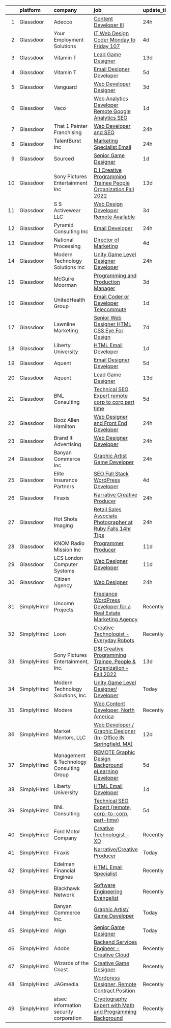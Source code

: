 

|    | platform    | company                                  | job                                                                                                                                                                                                                                                                                                                                                                                                                                                                                                                                                                                                                                                                                                                                                                                                                                                                                                                                                                                                                                                                                                                                                                                                                                                                                                                                                                                                                                                                      | update_time   | location                     |
|---:|:------------|:-----------------------------------------|:-------------------------------------------------------------------------------------------------------------------------------------------------------------------------------------------------------------------------------------------------------------------------------------------------------------------------------------------------------------------------------------------------------------------------------------------------------------------------------------------------------------------------------------------------------------------------------------------------------------------------------------------------------------------------------------------------------------------------------------------------------------------------------------------------------------------------------------------------------------------------------------------------------------------------------------------------------------------------------------------------------------------------------------------------------------------------------------------------------------------------------------------------------------------------------------------------------------------------------------------------------------------------------------------------------------------------------------------------------------------------------------------------------------------------------------------------------------------------|:--------------|:-----------------------------|
|  1 | Glassdoor   | Adecco                                   | [Content Developer III](https://www.glassdoor.com/partner/jobListing.htm?pos=123&ao=1110586&s=58&guid=000001833ae2108fb275559e74fd80ef&src=GD_JOB_AD&t=SR&vt=w&ea=1&cs=1_5a942214&cb=1663140237846&jobListingId=1008137142469&cpc=2CAED5C921A5F994&jrtk=3-0-1gcte445lk6fu801-1gcte4467ii1i801-572ed718205af5ec--6NYlbfkN0CsARmfH1XNQTa22oGIIJ18FtyAjbQsgfeQZpddTLaeHvS13ZX1kSY9xm5ih0iGn0owSFaQX_MnRMTMm3yQlkuY4aLik1CLsu77DF3qhlIYZvgz9oW48DNuwn1JYs6RxIIPT97Wbo3F3BNFgiyBzk4xD5giI4qpNjsm3hP3jqhLGNoJAWeWsK7kX2mP883uC6MamhmNV4-mzlYUBrBTAKvZQzGe_nQQLTF-wIkf556NyElLWpisep4YxbAW_JnLVADF1C1oUvJeMHlpD6fMht4EN0jhUq7dsXAcQI7Wt65QJiYNeS26vfoljAYyateQCdlrbWigcWdkGoye_SfkKpfVbj003l00E3iXT0ccrycuzC4g2P5ixJ2cTQ69duoE4YUHpTNbEt8GO_CCQVcOx2KKUXfZX5UqKWU107fqTTbx6wkWmivGukD1bYpSiYpGpbAzATU5Or_U8-2osyGO-KfeInE_4KDghl-Bz_j_zEyJL648f35CZIqtFs2XEioxdQmdzAQp59I6TGiIbxvQccND0wZFwwQSaUBcaCKWex-74KgQnHsPLRVCm4wPCm62eScBU1lT_XyVOeF8A2Ygp79wg3pq2w8kodS10nL_GjQj3aXNKdqwtrCe6mkNphFdOsdqfTJDCA6KtYSfcC3kmrA3jIvyYB5LLkMV7YH33V6ZgB8wxJjho0Uq_SmksL0yezJ9T68ibzyhozOdQLSfhn2fV1i1rzYPCOYKtrhezhWGTNotxIbpusI2fvZI5Ymo1RevEJLQk4WMq7_BmtJkSQC97xMeLD-a93zwUXOHqgKjXpm0gHFOaUrP-PGGaXsd8Fcd8xyCZm9YLw2EbO9RS5_1nqagvTxgPrYpAvsPJBHfhmtz6xvQbKpZYia2yPc_TrLRp71zUnV_vGAUgOz8_Cty623e95tjzsw%3D)                                                                                                                                                                           | 24h           | Cupertino, CA                |
|  2 | Glassdoor   | Your Employment Solutions                | [IT Web Design Coder   Monday to Friday   107 ](https://www.glassdoor.com/partner/jobListing.htm?pos=121&ao=1110586&s=58&guid=000001833ae2108fb275559e74fd80ef&src=GD_JOB_AD&t=SR&vt=w&ea=1&cs=1_39302019&cb=1663140237845&jobListingId=1008129832807&cpc=3BA4CE39D5B5DEF5&jrtk=3-0-1gcte445lk6fu801-1gcte4467ii1i801-2c9f59b0f4c277d0--6NYlbfkN0BoX6wpDdJTHeYlimlJm_P1-jbwQr-0B8vfz-ygzljkeGzGbXyjUuiWXLc_5d8-cOPG8TVIKlYBr_2im9kAv8sjZambDVdFbgvfgdvgEiH0xCdnpWeZdbmerImX81Q70XaQRLfItT7xnaEjZ7DjLgF7MEFN_TazJHtm_c3lM__LXVixK_R49ltfx1VHpfffsY7EHuRg_Npgd2OpoPpdRZRjv6EqnQvnnm684mYZqfCPOEgpSj_9ZGKV7_UK4uOdu1pb77HcXyWPM2wQQS7fDHRu7ceD7JczC27FzvxOQXcWiEnMh1fUTAM35vV-nnmR-HRzBg7CSk1fN9EVhayGDDOvhcl-poq-aa1yW0ASC9qD1swx5W6-JWXDm-EKy2vPSIGNPRLY7gm2YBeBQsidPQVZ8FAZunkJO7thePySuGqZ6heORtATzcej7TZ-GmA8GHJ4m99h_T8Lx-_b2jRH9T9Z7bEdmFAvE5KqHKZRJs6f5QojNTmsS4sD9L81U4AU2ZBbXJ6rahYt9w%3D%3D)                                                                                                                                                                                                                                                                                                                                                                                                                                                                                                                                                                     | 4d            | Lehi, UT                     |
|  3 | Glassdoor   | Vitamin T                                | [Lead Game Designer](https://www.glassdoor.com/partner/jobListing.htm?pos=124&ao=1110586&s=58&guid=000001833ae2108fb275559e74fd80ef&src=GD_JOB_AD&t=SR&vt=w&cs=1_6759c1cb&cb=1663140237846&jobListingId=1008108060594&cpc=654405A9B1E0A9F5&jrtk=3-0-1gcte445lk6fu801-1gcte4467ii1i801-f4be4eeb000f909d--6NYlbfkN0DMrcEu7yrtATojKJA7cEzGQ3FdRGWLh0CZQInL4ECGI6k5tN82kdM0OKoro5eXmjohAxU_Qx9zT-puw06eYiGZQ5Q79Sp7TuX3-KBGc5vvFMQDZM2BvXglA0cmnC1ycxOE_FI5iwuLDot1xWUhP-X0Jg64wmMSQ4fWj6f6_cutpg3DGs6Msa4rMJD2geeGBMJKYQcCSynAoCGrZS3zZ1h2k0KYFj5gmo6Qn-7ELytrVPkvwZzsRt-tDyB9zkjRI3Q_APq2ptse3Hvq8O8Ov9XVVRlGCYAn1qXXkkAUbZzImEeC98kDWOwhRwkT7TcvrZ9wOwFQ_DxtDMc_uTGVIws7PXFKXx0eeiYcxruDzOmW5HIGoM-JVPATXBH-ihylQpic8rcI9oaGeN5ggdWiuTtABFOxe7hAm5HeUM6Ea11CXJLhZskvObokwAVXWPe3QAGpPc8eW5hC7TGZ8nIMazVQMXhE8zj2jXM%3D)                                                                                                                                                                                                                                                                                                                                                                                                                                                                                                                                                                                                                                                   | 13d           | Remote                       |
|  4 | Glassdoor   | Vitamin T                                | [Email Designer   Developer](https://www.glassdoor.com/partner/jobListing.htm?pos=127&ao=1110586&s=58&guid=000001833ae2108fb275559e74fd80ef&src=GD_JOB_AD&t=SR&vt=w&cs=1_37719d3a&cb=1663140237846&jobListingId=1008127048026&cpc=654405A9B1E0A9F5&jrtk=3-0-1gcte445lk6fu801-1gcte4467ii1i801-133ecd7508e94749--6NYlbfkN0DMrcEu7yrtATojKJA7cEzGQ3FdRGWLh0CZQInL4ECGI6k5tN82kdM0cJmh4vC7GggQS4YCC-NAfmmCq-zKxC88tLTQBFUkf4I31SaWKtwIQjq_gVD_4PSldorTX0RxkmXVZBnJxyvYmxjhFieFRy7XxphD9O1ucpkG2qtflqZfJb5CEQlhxU6EWj_ee7VRj4DDx2FG80XdJDupS9keF9zVtf6F-a1qgNovZMsj-BW993FJeS38XxPZKwdvpF2oaFvBmAKIzSF8vpY9qtTn9e4eIxIAFq91qBN30Zo0OK1N7shTnWzBH_aTBrVXjGsq-kJ5vzaeEp4UAOL6Pf5EaZLJzWlIkFuvN7EU2dkyV11VjnaRB7tNdRre43lofld5IjoDU_vlz08E_9NfKRBO9dZDV9i61XGwNqxQ1kEMaDcK8rVwsflqEGoC2655El7q9GpCeIl9n6XDKkzk4fQ57ErWRkqMm0qqIKAhuWCjikobHQ%3D%3D)                                                                                                                                                                                                                                                                                                                                                                                                                                                                                                                                                                                                                             | 5d            | Richmond, VA                 |
|  5 | Glassdoor   | Vanguard                                 | [Web Developer Designer](https://www.glassdoor.com/partner/jobListing.htm?pos=112&ao=1110586&s=58&guid=000001833ae2108fb275559e74fd80ef&src=GD_JOB_AD&t=SR&vt=w&cs=1_4482f1b5&cb=1663140237844&jobListingId=1008130738329&cpc=64DC0C913FDBAADD&jrtk=3-0-1gcte445lk6fu801-1gcte4467ii1i801-8f7885d589a4cda5--6NYlbfkN0BWQs_M7ZA8XLbIFWVw-PYcVVEPryqVLyWhKaEKPskHy2YkbHyHJDwB5vIJ0eSmX6bVJVfbGcsdJGyr5o5S5OnXYXJWXZNmtBOxYNrDGEVO1O9EpaQDa3kCWxUxd1e8enNO3rCqJXVcGHaTnsCGx5vc-lflJ8tUwqdkctmWWsMYtd56T3SzBRFmh81VnILc20pShSVTf8K_F61wBqUT4DbYWLgagzWC8AXg6xg8Nla7z3CXH_SeQCgfwBtSMwWRbLIh5caZsgWI74aMrVp5l-fZyw65I92q4NhmG6N6r3UYogR38OnU-k-HMlB8GrJCwj5S3ac4nV422hzuWiYZiBMRSw6m7q3O0BOQIPewx9vl2L4mcz_nPMnZSdrGsCxLcox1tLzrFvZgklwHNbRyfcXSC77-BClTv7k6tJK0Q7FTWhuYPCM_tulllr8VD4UnwlogtO6LCLzcxSz8fK_ohLnZBUqSVoROn6pvEC4omkadOWwIVF5PefKauuJK353mFjYuR-XhujK67z1B7UIxzkOBRuqy3kDp2BKR1x9yZQzAfeHI1-eGiIcPCqUoFk4YXZdPo-fFeojWugrSTWd-SEpXVFuKmgqG9AF2Pf9Ju5AQgPYP09m_kX2RlTmOe1Lmw2i4NLATmOe009T50djptUXybK77EPoY83jWk_CYnVj-VRzEbqFKFtX8L3k11tJTyNPQtABlzVqLyhsNx8jN74hHqXf8dKJn1b2JxCnGo673xgPFUF8dFtw8H3x2r_q4dAVUn4EDQ6trcNM_emWXmogipSbV2LZILkTvUSyYztM2_rZeNrzuf542VJ57CBHFvJSXboRlnvYTCrL6urXF0GcG_I7FMzWbSSWdNcYm0CnzSiMrnLgSr2Sl3-DMuXFTIxzjEvKgdpoNMJ6N5kb8NcVQ47BdMdZDEDIbkqjL03wvBKV-I0nxrnxq8ZtNirnuAEo1MpO-d8KLjHhVIn0ztPHZ8L6ahBx1fxpJrr3dau1A1hTkzD10PrtQKRMYXlR7NUNFtt98NDCVN2eC8W-iybAwFKfk47UM_R0hv3le_0PQHIFZ13Rlev6Rp7eULkgjfTlU4qVrJyLVfg%3D%3D) | 3d            | Malvern, PA                  |
|  6 | Glassdoor   | Vaco                                     | [Web Analytics Developer   Remote   Google Analytics SEO](https://www.glassdoor.com/partner/jobListing.htm?pos=120&ao=1110586&s=58&guid=000001833ae2108fb275559e74fd80ef&src=GD_JOB_AD&t=SR&vt=w&ea=1&cs=1_50da8912&cb=1663140237845&jobListingId=1008134555657&cpc=C4A69CCDBB3B9599&jrtk=3-0-1gcte445lk6fu801-1gcte4467ii1i801-7ccc0220a1fe731c--6NYlbfkN0D_sybMACCpf9B-677oK5j6rPldVB6BlrVvFjO_o-GJZbzuF-qh4PxErFUqfUsv_6vXrVyNaVmJE0ot7G2TDITx_iaZeHWGlYAjqBBwl4IxuctF-OI2coy6g4yuOe0TbEuWET8c1We2YFFrVANmcXyQD5tSZWrD75i8XHvuWLgbZ7bYRmW1pBq1KUloM0yVF-ms-BV21YceVaBsl51K-nxWM1JrR1o-KKF3ZqOeAxwkJwJqyqAt5E3_wXzskdZ4q8lRL_xfKp68tYQFoiiE700ncO-_AFvawxCgjAlA-RuMbcwDjXB_sFzTApAq7Ak3BmCDZbLi8E84gPp03sgAzErD2Ax5yHdzv8Rkk1i7Ys2LfpSqw2_A_xWAYfNnRUNr44etgdQ-XIOq5t7Ykc1WpkAvNv2pTvFtTHQ1uprY-csg8SLqxVhDQegnhjIC9vbh5sOHQ2cfM_lb9-mUgxESHSEB4Z9K-fJFE_qqX9w94cyb55pWPFB-Hc9d6hXA-PR8g-2yIklzh4LdvoM6A0ryvS5PBqdpBaROEU8%3D)                                                                                                                                                                                                                                                                                                                                                                                                                                                                                                                                         | 1d            | Richmond, VA                 |
|  7 | Glassdoor   | That 1 Painter Franchising               | [Web Developer and SEO](https://www.glassdoor.com/partner/jobListing.htm?pos=115&ao=1110586&s=58&guid=000001833ae2108fb275559e74fd80ef&src=GD_JOB_AD&t=SR&vt=w&ea=1&cs=1_75fcbcd8&cb=1663140237845&jobListingId=1008138270030&cpc=6BF42D0955AE9A34&jrtk=3-0-1gcte445lk6fu801-1gcte4467ii1i801-9bce2856e6fb361d--6NYlbfkN0CzcDFs8cjNZITHzPaspPYUdxCTppyanGLeq-qEeiOFH3qOVNDH6wVj-dUDNLe4y5nihJpIwmSk6v8X6w6no46aQRkS2_pmhzIyPha7TyTAGLEFbGlYyeM7zoA-Nuo07WEF8Dj8cEmrilMB-hGiF0CIELFHG7F6Efbm_DoZtyr2XIwhLrubm6E8tDb5mSZbc_vpyn5NOh57BaL_NTJ2kufXW3S2VtAvOnatSlkAJsIKsjcD0rS37SfpIQVs1yNRriXYPF893XbqYuFIzJQJJKgMMxxqjrxMRIYy8b7MmCvw84yT4mIx4Bx2aaECxHAH2hi6F79VWTrN_qgGieoX0J7r_zBqLply0thPVMQ_66e1m7v1N3TBK5o4lBiyFEtEtsxXTajNw9DNPyj5lJpcLmUztdoYZ3POWq87R-OMkGWLPFSpJejHJku_qcIWIoV_nBlBb1a3K67IsWgHh74rVCEGKwDsR3TPYaxwpKtYEcuf0RLo1IOkZtU8Req0p6vHRFA%3D)                                                                                                                                                                                                                                                                                                                                                                                                                                                                                                                                                                                                           | 24h           | Round Rock, TX               |
|  8 | Glassdoor   | TalentBurst  Inc                         | [Marketing Specialist   Email](https://www.glassdoor.com/partner/jobListing.htm?pos=126&ao=1110586&s=58&guid=000001833ae2108fb275559e74fd80ef&src=GD_JOB_AD&t=SR&vt=w&ea=1&cs=1_f3a8402e&cb=1663140237846&jobListingId=1008137082438&cpc=AC285F3A3ECA6BB0&jrtk=3-0-1gcte445lk6fu801-1gcte4467ii1i801-3469da92a6ff0490--6NYlbfkN0AytblDjMhCTRr2PwXSTF3LlCyagmIhB_qBKYhkTsU9J8kbOkkPPbkHTn1PvWfxq-MHNCW1uXkZH1C0mmdYq1PDhwjZ39NiWwFIgQ2zRurYgLkJ0Fv1vgThlfm_P8oLiQX_cwbajzbkBEKJUwPaaleHeZhYBL9XlY8l2cXaXzlIpaA58NpWpZjPqrTtbHMHX6dcpTluiDkEbEKBm_Mprzx_GIlOxjTBF00Wbcit-4P0TekxYvxSbf4HFhhoiTUdSQVonEfHq_3IIjCXb4VFFjoz3tHeKjczwUFwGqFk8N-1dBlmT1mz-G23O6xgmy5DvhJaDj8N_C0rNc-lUnPqUcf9IfLZH7sqqHan2KIzI8gtRYME6FlPITKHRJLsL0xhK4-umCPSvJl20zvGUgYnWaPiHKlcSGe377XbwWM7aDvZbGnKtrRWwUavuomywf0gxykRdeSfm3k1ph7xv0x80K58rhGq86jaEhDcSEUbJkdCmhMo6Zz5YdCRPC-Jo_1z5Aga8FfCtAxhhw%3D%3D)                                                                                                                                                                                                                                                                                                                                                                                                                                                                                                                                                                                      | 24h           | Remote                       |
|  9 | Glassdoor   | Sourced                                  | [Senior Game Designer](https://www.glassdoor.com/partner/jobListing.htm?pos=113&ao=1110586&s=58&guid=000001833ae2108fb275559e74fd80ef&src=GD_JOB_AD&t=SR&vt=w&ea=1&cs=1_d661cdb1&cb=1663140237844&jobListingId=1008134229330&cpc=AB6E7ED505984E67&jrtk=3-0-1gcte445lk6fu801-1gcte4467ii1i801-db8ab28b0422b822--6NYlbfkN0AQtCoWIo22qYMy0VnBT_-Ke7caQrNIdlGKghY1t5uMcYybPO3FDZakj0sDC2cLPds7SZDILbxpHGlk-zL9c3iplgidTrHDbfktErsZACYMpofMbSwUF6tNuq-gZvLEruWkhl4ge1jRIybgek-Ffc9zxomj06SCMPlwC-1NrD0dDz8gOAGNk_IbZlWi7z1Mfhm3XPUnLgEMUSmZMceJJHkVaTcJCmIeICP62nseMKRLIpQ7IhAd4BxauwQcEIPbUPDGlbmNz5xiBZ9zTMDu0gIDzPpqpUWrpNg9_pYWfzavjGBryrmAGPBKAz1URbuElLJ1wTn4-a1BrTjkRYQXgCU18Wna0zi9KZT0hwxFJt_8IEWEO_8E6RM_F3C0ZnbERoR0hgL3zh1BnClEIbcoHUUKtz7fwcctXtQt7q72ApEDH8-UpeBlEoqZFP-SF23IecGUp1FWr-hNdVnJxI4DGsZhcdUVfRRBa4VDb-KJSw9_6e3lyAZTNZytjNCXaEGfMY9IaJs9VVSKUQ%3D%3D)                                                                                                                                                                                                                                                                                                                                                                                                                                                                                                                                                                                              | 1d            | Wake Forest, NC              |
| 10 | Glassdoor   | Sony Pictures Entertainment  Inc         | [D I Creative Programming Trainee  People   Organization   Fall 2022](https://www.glassdoor.com/partner/jobListing.htm?pos=129&ao=1136043&s=58&guid=000001833ae2108fb275559e74fd80ef&src=GD_JOB_AD&t=SR&vt=w&cs=1_f8a7db18&cb=1663140237847&jobListingId=1008105881655&jrtk=3-0-1gcte445lk6fu801-1gcte4467ii1i801-4798cfcf5f8aef95-)                                                                                                                                                                                                                                                                                                                                                                                                                                                                                                                                                                                                                                                                                                                                                                                                                                                                                                                                                                                                                                                                                                                                     | 13d           | Culver City, CA              |
| 11 | Glassdoor   | S S Activewear LLC                       | [Web Design Developer  Remote Available ](https://www.glassdoor.com/partner/jobListing.htm?pos=110&ao=1110586&s=58&guid=000001833ae2108fb275559e74fd80ef&src=GD_JOB_AD&t=SR&vt=w&ea=1&cs=1_c8088139&cb=1663140237844&jobListingId=1008131212019&cpc=32EE424DE2B657EB&jrtk=3-0-1gcte445lk6fu801-1gcte4467ii1i801-e77e0e5672b8281f--6NYlbfkN0Ajr136nt6A_LHOZ7dazkZBMRVGXfFx1UH3hXSlGZi78qV2vh4IIPaG56QxCFgA56BicBY0oInP0QPYJd4kFVbc7huEHz1FXVqLxP8gElzXxfnWXkWC5Tk3amEWpKQOdd2DP_B235foqRfXk2sCy5zcr5ta9uztYyWr8zoLSfktUae741wAEOImCxf8e0o5q_ycQgCe-ixKA06BIbumOe5BLPPJtlkagwve9y4va0OfsQAKsxCenDo-e0egBF_YeVmTaHsb1PpDIcM2wOgeULBULD6qpkZn2cOST3IXuhyidE1cIexWqJWNmlU5AelKducCqOE8-usnlKl5ObDIu-UYIZxS6f_RHzpZ3Tcd6l-VH15rWeqC47e9ktA59VQwcQ-4J3W3fke5E1p3DlwAjJL4UAsCM97BwQxt31y5FgY4s0s_wtOzK1ob1dhGE34584-HxxMWpAOE0WFJXF6nF4ZPL6Y2k-bn9QVCSMQEba6zT3tgea4cJnEOajVz7BEL1gxvZfv-jCFPw8lpAg4Euab2RlndkmjidvRDpEuTIkFQ_cejXKwH2468evO9z_k6H4YPWdQgtSxPYD7j91kz8IRKKumyeYkzKL8yFWKWb7dLL1MgTz7ZF76fgmxBhuCAu1_ekCm-8_1bfMi3ZZNeET4E2biya3VPTJ9CMFPrwqvYXIl0q63on3tF2Udf22itrp_-nQSlQEhFePvSDnaqMaHeR8d4Lo2CihO5IdZHlrEqIAn1ECa3oV73FH9QPy-D3oA%3D)                                                                                                                                                                                                                                                                                                                         | 3d            | Bolingbrook, IL              |
| 12 | Glassdoor   | Pyramid Consulting  Inc                  | [Email Developer](https://www.glassdoor.com/partner/jobListing.htm?pos=118&ao=1110586&s=58&guid=000001833ae2108fb275559e74fd80ef&src=GD_JOB_AD&t=SR&vt=w&ea=1&cs=1_bacc0b1e&cb=1663140237845&jobListingId=1008136820963&cpc=1160948BCBA38B5B&jrtk=3-0-1gcte445lk6fu801-1gcte4467ii1i801-26c59646bb73b32a--6NYlbfkN0Bjic9BpODao-m9BEup4myv2yv9o6hanv70kCRpjMjSDcmmrD9YS-C36VMErKkfZpW7u8RJCJF-3yTU9oZ8p-_g7jnvGsWAmlxKSZbEg7m0sbKe6QoybJyi2YaE0NPp8cXkC_vIPWoc9LlCeTuq0RhSDlsrVbU8cpe81JSeiQAh_TVnXrcGp4Wa9pSpcDUFXgdtLN4hZbzY-n7wvWtR1qzN_w1EA1TtlYLsKItDJ4X3pCI-_yiLdAQUBN4BhYOIujYaiQcWOLJdLZcEAWlxuw5g0JRF8WZ949PAFXVHAuHp4-hehmbfsC_mpQhlEbmIpyMO4GVc62LVp5UhCSZOz82KGwW7e7RCXtC-RLTUBLdupp3M6Drh_V93NGT3ftldoKkhx8kJErFSPHdn1Wle7ZG7lLE78odlrMZDeTQafsRNRGubPAiwh3wwy8Dgoz9rRI5hjWiWmfT4JeXCsQ8ZijcC8XI5r--q0MugOTDjdnwRDPBkz_1jl5XLbx3Y-jImE_du2LLWCXt7kyHSJ1rJN5bIiDir61M9gLATn6GmCRYzrta167rOqr0owq-H0RDZLakSoUo2utnIE4vpR5AuEWv3QpuYhTGgRrZORPcYtaLekIEizaIhnI4OjEySwtiFWBlTlhAFiwvazk2x_QkEkct-E91qH23D8OJW_WmqlrK5yORqdn5zdP5qPLIF4HVBlckm2Z9SMHK5z0u4L2Vz08s5f8nfRJyFYPKsI4gZr9q_frrRWiZ3XrOuBnl3WhRmEPU_VJAq-lL24oyHMnjaoiX8zNjrDTg7-R7OjHTfY6uWoJFGEzcSVkiN89jFgWvzxkNokXuOr6f1xQ2lfouoe3PQbmlGrg03sHX9BQN948leotAkHihpwtqMmMy0MJu96JC7bPROBWwOMHeTPiTGtn8SguhBS_SXdBJ73ks8uz5umcspGXFInjYh81Oi42osCtxkyauJOrLD6VEJlPk6T1_YDMr72W_dNw1dBBbB3UajTadEvZjjSzsQcWu6bWpyNfGbmksd2m5jJOl70Fdh7Zdo)                                                               | 24h           | Dallas, TX                   |
| 13 | Glassdoor   | National Processing                      | [Director of Marketing](https://www.glassdoor.com/partner/jobListing.htm?pos=109&ao=1110586&s=58&guid=000001833ae2108fb275559e74fd80ef&src=GD_JOB_AD&t=SR&vt=w&ea=1&cs=1_790c207c&cb=1663140237843&jobListingId=1008129859229&cpc=AA718BBA0476CE1A&jrtk=3-0-1gcte445lk6fu801-1gcte4467ii1i801-14822a1a6678445d--6NYlbfkN0C7FdYqye7fR5lUV8IgWPkZ54W6iO3v9h1VSxsEbL_uy5syd58eeU2TZYzRRJLfr_9-MDPy5jpnJ4tXrtflgd4V63xn5Hu5qzuq7z7D5f56TIlDf3CsOTePerXDN5WWijbQY0B7v-mDuucbc4xp6o6btPbjXiaJWXDvJWf0tX60w1X7rNiEYsKNl6Fr5VS567TkVS63fEuk439oicC4vXWeyNsGCQrpI1zc65N-hs_mH0_e7rgfFdAPhUj3YjrGZCvpi4mw7UkQ2boFrQaBn2jnzBRkGS-EfdOvRlaG73dIzk66XkB1yXpYr9mQ3RzmQRuKoCmBWW3Qw31_B80956pkASWBcX3pObCxf5iR6xZWvt61Qp77U7WR6ZFTpt90EvFIVfEHL-OOUWkm8SHzDx2O_W6h1YrcgxJaY4W8i2RV9LCKm2K_x2uJDbWKz0eO6FPzur-J1MZWyCD2k0Ai0Nh3uTWDxQoNzV40LktfdFsvgkJu-Zm2Se7zOzUStMCHeQCdkQeWNqKVDw%3D%3D)                                                                                                                                                                                                                                                                                                                                                                                                                                                                                                                                                                                             | 4d            | Orem, UT                     |
| 14 | Glassdoor   | Modern Technology Solutions  Inc         | [Unity Game Level Designer  Developer](https://www.glassdoor.com/partner/jobListing.htm?pos=106&ao=1110586&s=58&guid=000001833ae2108fb275559e74fd80ef&src=GD_JOB_AD&t=SR&vt=w&cs=1_12369113&cb=1663140237842&jobListingId=1008136160629&cpc=3DB599BF2F4828F0&jrtk=3-0-1gcte445lk6fu801-1gcte4467ii1i801-d6eafe33fa295e6e--6NYlbfkN0C26OT7h5zXl7z1yVTYwN1d43osiYS9hmGqw_eY7i5KFzRWaSyxghJjTLzNEsEWeJgPOrH8BOje_JyGP11TRuhuJUwBQR6ZhZnc4Oko2Z3LznLJrWevup-eAuJZL579mI0Htp8ASquDgwwpYgTrlYkbBOzFjtUSz3qm3Dmr4LJWGr1vmKscXsliuMYZK1CElt5tYOajQZanAjrfgN5yRvpyvaIy_Xrx40H58nMUhqPqIBaNGbxCuLhbGuOozL1yVJa-_u62w3wgG6xLSKjnQk2TnnOcKujKgr3Pxltw0bVtDTP8gxG2BqvDR0MtYJB0oMcfe4JXHJv5Q_ISD6YJ_BoKxEDmqAGQKJzqEO0Kdlb8ABsi5CVCpRQf1efzMc-KLYWWzarzaN95lwAS1djvSo7AaMpUvmUmEO0TK3I75SrKj1op036qNTZs)                                                                                                                                                                                                                                                                                                                                                                                                                                                                                                                                                                                                                                                                               | 24h           | Huntsville, AL               |
| 15 | Glassdoor   | McGuire Moorman                          | [Programming and Production Manager](https://www.glassdoor.com/partner/jobListing.htm?pos=117&ao=1110586&s=58&guid=000001833ae2108fb275559e74fd80ef&src=GD_JOB_AD&t=SR&vt=w&ea=1&cs=1_32b85d4e&cb=1663140237845&jobListingId=1008130780716&cpc=444700D72F2ECBCE&jrtk=3-0-1gcte445lk6fu801-1gcte4467ii1i801-367f267c24de5160--6NYlbfkN0DFd6ssls38ARc-OxIhaYB-O2Tm5NCxlw1Hw0ryh4GpD1eYZHVmZi0O_nwPf_BbhRRbAEMqfl5R-mbDhCQau4StkLiBSPbBVy3BtD9EHD2FCa7JchGZeo06rGrqUBJjxNegzTx_RC4xO7Dwo9QsIW-BN9xy8wGxhq0dZKYuCtf2jRNy9QU3mDvLUEm1oR_DxVRPaCH2gRNTWfzR7tqt54Vw3zSA_M2KmctvafRdzrmQdH75ir2xBVoDtpgFZvCKDu0iORe5fuhIRADRTFmkFCLDDKti_E09F06EUrGp5hOlY8MF2d4B5Le-vL-sHOOOGzpGpzmHh5ivZ077wULiVTIby4aLdtUoecR-7kB5po1GgGBmFM1w_RhSzzWylv76_xZrwfMygpe-9s0g5G_upAvIiuW2_Gabic9uT3unJXhzjpgo5Qfp9p7rhDNe1yC17RvyVrpps1h6u59ciFhbWoE3R8_v66e0DB4NvsdhWyrN_g%3D%3D)                                                                                                                                                                                                                                                                                                                                                                                                                                                                                                                                                                                                                | 3d            | Austin, TX                   |
| 16 | Glassdoor   | UnitedHealth Group                       | [Email Coder or Developer   Telecommute](https://www.glassdoor.com/partner/jobListing.htm?pos=119&ao=1110586&s=58&guid=000001833ae2108fb275559e74fd80ef&src=GD_JOB_AD&t=SR&vt=w&cs=1_b37cbbb7&cb=1663140237845&jobListingId=1008135406273&cpc=9908D8D4413DBB8A&jrtk=3-0-1gcte445lk6fu801-1gcte4467ii1i801-22846350d42babbc--6NYlbfkN0C8O9VKdOj_1Zh75e9_CvYhSsWVxS1Pvi5WUWhsf4w7FIc3O6B0uG3lJX_pnfU2y8gje_bX1bD6hozawX-Kzh8ada5Q8HSIa-_xf1f_bNuhmxzIvAGB2_LmjiPBihcDlw3uQ9zbY6HbBd0y1l_s7lpA7qB-TeHfKfGYys3fCIeaIYH_euIJR8F7Vfwl-MnM-OcaWiAZhIl-opD9aGVk4UR3YAkgzH-4N96JzEA7gga0mKApt3k8rD4TD34SoJ6fpGkHnyjO9g58WuLkH1ngeEC4jTQLIq-8luTB2W3cQEVwU6mI-jBCqhveQ7nB3yMXR25BJ8x9XnQNKydEEyCRb8q6_dfPtOhAO2R9xQkM1F3BIhqfJC-BS9X2Sah-l_aD7ASMLj1Th0hkgYdndxktX1u4B-nphPBvL6XXpLJeNbI_Ywpqm4PxTMWI)                                                                                                                                                                                                                                                                                                                                                                                                                                                                                                                                                                                                                                                                             | 1d            | Eden Prairie, MN             |
| 17 | Glassdoor   | Lawnline Marketing                       | [Senior Web Designer   HTML  CSS    Eye For Design](https://www.glassdoor.com/partner/jobListing.htm?pos=103&ao=1110586&s=58&guid=000001833ae2108fb275559e74fd80ef&src=GD_JOB_AD&t=SR&vt=w&ea=1&cs=1_64c82f19&cb=1663140237842&jobListingId=1008120882675&cpc=3E225290CE1C2C09&jrtk=3-0-1gcte445lk6fu801-1gcte4467ii1i801-799d3b6200d2ca0f--6NYlbfkN0CSgGTbSPgM0xpgWRkp5SRTexU57Zk_6_bZ18eqb9d2QMNixyVwwV4KRgTmDlEdWYROdGtgbEQb-8Pp6gz2lZmPmMAn0Eom_K180qwYKG-HjvPXetn6GdzIsbOYxjIjPc-xMeaRUTisCAvWWTTINzVJJhpzwIIMRxRDzi18rR0lRruj0YyZxufEfF9YWIB5Sl142hhgro_GGtgQrD7vK9T4BGI8JzmBZtgIEtsFLtjXes-g9e9bsZfHNxsIRDC-HnWSmmuPhMH2m3wNbXJvaT7win4LmMxszPO3sGCr4ItaJZZEW7KGoDomfBsu8DlUA51RFhgoycB2z-yA7JjFk3GMW0X9zmrtQySUFjN4yKsmqUdAFfkIc2ZP1tt-dS9_TyUwBufq5vDC8-gE9G-NiWFMnlH974q_elpDAAj_FBnIq3ni-dTKCnxBgMKhmJJ4W1xyfrQvuXl0qpJYIf-c5q6Qdrc7CQsgQIv-wfUKU81N06nESh_X24_QLZru3dPeQazbRuswjYu0hNaXUca97p9OZunXboqZpLo%3D)                                                                                                                                                                                                                                                                                                                                                                                                                                                                                                                                               | 7d            | Tampa, FL                    |
| 18 | Glassdoor   | Liberty University                       | [HTML Email Developer](https://www.glassdoor.com/partner/jobListing.htm?pos=102&ao=1110586&s=58&guid=000001833ae2108fb275559e74fd80ef&src=GD_JOB_AD&t=SR&vt=w&ea=1&cs=1_4b2654bd&cb=1663140237842&jobListingId=1008133875364&cpc=FA84DF7EA1EC2398&jrtk=3-0-1gcte445lk6fu801-1gcte4467ii1i801-c48ae9aaa1031310--6NYlbfkN0DJj_xBnMkxta0JkMhp2zrLnOUztiQYfsFoMajxVnxJH43qKfb2j1rqZDIZ2dE66N428tbPkydX3-1c7WuikMPiShQDSF4xCZbjqmJlXSJgmTk5vmUu7Mjuh8mC_urEAhHo8Aj7JGC_aPVt4dV1O7Gc9f87lDRkrnrhrm8owbhxnVde_tI3lvAmy8hBatJvxDdTRHAQKdcBAgD-Si8iuRmW375PTpuEc4p_Lk21_sd-klMyb4A7zeXsWeZX1GKNmcRO5DNM5rzWY0USVLsa05ihLinWwNe8ZbAIALspgv6_aEgPuDDhYjVJvcpSSSmI9REfol-LIil7aBT7TP9hz_G4SlCm6SNZZEsy1UJxclAwSzbzobN2Dn8-YIEt8k0qTrmPNVsDY3vJc2wZdB-yEpdkJnmnqpXdxPznUbWc6cFT67rQ-ZnLmwSqcsOY7X8QfXol4opEbP4y_BLxbaisfYjLx7JCaGtdFX02rxM0YTApuudwJonpB5w-rr6KThRjVog%3D)                                                                                                                                                                                                                                                                                                                                                                                                                                                                                                                                                                                                            | 1d            | Remote                       |
| 19 | Glassdoor   | Aquent                                   | [Email Designer   Developer](https://www.glassdoor.com/partner/jobListing.htm?pos=125&ao=1110586&s=58&guid=000001833ae2108fb275559e74fd80ef&src=GD_JOB_AD&t=SR&vt=w&cs=1_55d6a94f&cb=1663140237846&jobListingId=1008127103959&cpc=8795CF9063CD573D&jrtk=3-0-1gcte445lk6fu801-1gcte4467ii1i801-d728f7b1044b615c--6NYlbfkN0DMrcEu7yrtATojKJA7cEzGQ3FdRGWLh0CZQInL4ECGI9gD0Wolx9R2v-Aex0-GK04LMXPURfGGnNi5uqQzFCg0hF2TYxmKGToa-C7itZzGO5PLQDVPaX3gxMtS-lBcSLPRUoR54mHyaQGwU7jJFUzGc3p3xB49LrIbkPamR03ue_u1aijvPXIlE-VGW1ltypgUyry4iiL9EOSA_Y2wFHyM8IFvMxxdfmSlwkZazztlbmM0eLFTSlQTg07Pzysrc0XyNuLEiEVyg7Vxfy5do0QUQBPCiKAAobIUs5MXplAGGjhBJlmw_IjRCOpJHA8b8gvDshiL0WSPjzVIjvZ4JS3OVwPP9tHvIma9fV8lzMHseFwvsFyU_VzPhCjEwm7iIwJxtl2kcjiHtH1Ek-Qg4uDBa4UxKmoTr3GpPUE3GYqhuWv6i93NCRMdwffVl052_zi7cLCxhZ40Ig%3D%3D)                                                                                                                                                                                                                                                                                                                                                                                                                                                                                                                                                                                                                                                             | 5d            | Richmond, VA                 |
| 20 | Glassdoor   | Aquent                                   | [Lead Game Designer](https://www.glassdoor.com/partner/jobListing.htm?pos=122&ao=1110586&s=58&guid=000001833ae2108fb275559e74fd80ef&src=GD_JOB_AD&t=SR&vt=w&cs=1_ac0a1a20&cb=1663140237845&jobListingId=1008108310078&cpc=3BA4CE39D5B5DEF5&jrtk=3-0-1gcte445lk6fu801-1gcte4467ii1i801-0ddd2e219487aba8--6NYlbfkN0DMrcEu7yrtATojKJA7cEzGQ3FdRGWLh0CZQInL4ECGI9gD0Wolx9R2EDT7B77c2cRj8iidoX7eQVC0t6PEugt0eB5PzpB2fgoj1__UV7p8RAaYnSo51AE4ZzlNz3TKJDGRSzEWwS13w7v4UZFRIghbTNMFFynAV2bLsPd0y1kGH7X5sY28DPsCDtCvaifDSfKDnX4zTNWG-D-uM0EnLSP19imRTUTFmXW-WQEmvJDGhcw6Au_MxBj7NYqyO91u2jsw4KkfKM3tZ9by4Pmnc6zKQ8M95fZe8Y-yAXl_rqUFIto6FTIGlGQdGvZCM-KdDQnu8dwfzJz-hROW9HRZS8FYidbanQfU0jyCRHnjeAcWpKn7ohTjE1mcyb3evvqgs4coQQmGPzmIIFCwIR19-7iECLgUIRnnjeRnNKhoIhRihXuhl7zbwULFuTX_VR7zNnjD3bRj2Tbuaw%3D%3D)                                                                                                                                                                                                                                                                                                                                                                                                                                                                                                                                                                                                                                                                     | 13d           | Remote                       |
| 21 | Glassdoor   | BNL Consulting                           | [Technical SEO Expert  remote  corp to corp  part time ](https://www.glassdoor.com/partner/jobListing.htm?pos=111&ao=1110586&s=58&guid=000001833ae2108fb275559e74fd80ef&src=GD_JOB_AD&t=SR&vt=w&ea=1&cs=1_33d946cb&cb=1663140237844&jobListingId=1008125956128&cpc=723ADC3DFE402989&jrtk=3-0-1gcte445lk6fu801-1gcte4467ii1i801-47594a9c03d0d9ee--6NYlbfkN0C_eQCgnQ3dunn2kgXxy7uUxBB8Rm9uGSd45wqHXb30Yhouy9iaZ5tM-buZODdeWhkxcLZ-P8HpVwdiJJkDZwZdqfCN6nBcd16_TJfDogr1G06Jkw1xVd5RFtOvPKtffE1EIfYg4PMn3sFvUuwX5OwMAQzJ6VlzbU0P-e1WfYEJzV9Zh64upAZHy5SAB1yrSNZw30aAySGf8Va3NAuW01aJICyf66R5kTqN0TfTng1QrSdAalGz091doZESlKlIr4qSeqP5cytHx69XJTfOiI51c0FQANvw03XzeW5zb2TXokRl6Wdv-8NdX8IrpnfZIGL7Ur1AFqLp2W2U9sheT-iPjftQfxF2HgFIeq49tPm5TgV53BWK1eTuo4N4jRClNR1r9ATAWvtCcuNhnJb4taNBu3BGYVL1EsqUayxY3wpF_vmxxJzIlC2kNwJpFAONHVrIt1oIJn8tF2bWkDFnCngf1jc6tGdfDSfBebcn5BTEOtHz5DWaW198B_I2r1l8Hwk%3D)                                                                                                                                                                                                                                                                                                                                                                                                                                                                                                                                                                          | 5d            | Remote                       |
| 22 | Glassdoor   | Booz Allen Hamilton                      | [Web Designer and Front End Developer](https://www.glassdoor.com/partner/jobListing.htm?pos=105&ao=1110586&s=58&guid=000001833ae2108fb275559e74fd80ef&src=GD_JOB_AD&t=SR&vt=w&cs=1_7e6ec277&cb=1663140237842&jobListingId=1008137197590&cpc=85D4E989D68E6247&jrtk=3-0-1gcte445lk6fu801-1gcte4467ii1i801-f914eaf60cc6a655--6NYlbfkN0CaLaeO0W0aSDE10oNno4SsRl14ssiVXEJb5QYZji-zar5Yl-tvFfpLfvooI0429clIlpdEDl7ZiqzEk05D9hDiSBKUxs8_v9gJKLS6hDH-HHAeR5KAWbIfelZ49o_u7irPhg1c0jH6X9syPxywrZnNk-tMw28vNSehnhZR_vCB8BfiZP7TLfYghSujTXvyik6FCkcsFwHSJu5UFAeA0aaHesGH-Mab5LNY0rVXILXEIYYosbwMv0OLQ-Oaqf6ceVj0joXYPnNkQgHyeK5zd7ajef2js4ehKT3YAsPI_hGerlneUTaSQEwqIMCD7PzUqsegbHPhJ4u5TyxRhpNcT4Sd6dVvgEu0dX21J1MUHfH4aEShFpxPoPY4tllYFIV5pN3jbyGC9_rVBQwn2htoWjVpPZZd0lAIKtWSz1aWm86tCkzX7BOPopqW5-zRNZzLY7MTZokWhlNbp5niBEgvmoVTpgPFvb0ZM_ImtlIn1FBsXDZn5Di5zYKPWNQXEGbBkEuxs87A1CWLR782TRa2VGQWhursuuVzXwTw2eTh-dRcKLtjhpB2VXDHs1Qdisro3X6Sh-xRr6Rv0qbvK4Q8MAmJ)                                                                                                                                                                                                                                                                                                                                                                                                                                                                                                               | 24h           | Chantilly, VA                |
| 23 | Glassdoor   | Brand It Advertising                     | [Web Designer Developer](https://www.glassdoor.com/partner/jobListing.htm?pos=107&ao=1110586&s=58&guid=000001833ae2108fb275559e74fd80ef&src=GD_JOB_AD&t=SR&vt=w&ea=1&cs=1_0c67bd87&cb=1663140237843&jobListingId=1008136755499&cpc=82ABD2B5CEB98952&jrtk=3-0-1gcte445lk6fu801-1gcte4467ii1i801-3d7a0861c7f4e1ba--6NYlbfkN0Bzd22Ycjb5AqejbB3GS3A1UGXriJ-kZkBu2e0671QUJFj05XYpQYtfqQskCcE4KEKRKNCbIfddevaNtI6CLEoqz-RPbWSFHTRjXQt70XvNBs1omddiNJn7P6EUi-tJWkAAfFTMoKabsRq-LwcCQjav81TTNKo5YkXIitQz7-_V_H4BgMNeFM_8-3exck3c4nKAMKHOMZG_MKZCOP-EZCi-NQEEwxFBFNSey2hRaaTV-n0egLC5PNQKZYFrDqSFV9fAshJbdEOgUydQQm3XViAK1K4WZQkzj63uwxoZ6B11CQ6OD6PO0Wd8eVnLN7q1PqioN0qicXBK08hOPpP9avNJ15lM7-f3PR6boHMX80ia5IJwm0Am3d5OeGA-ngYmqQllpiHE7LHYHvL-NFlruj6CTorqB7DY8yWsKk5-S3uUVx9hrEBBcfclDwby-GE18MEU0l2JHfM5rTV-yEQ5uc8Tl8KzO4X6JmgKtGSQsXaetPsnz_XP8pr912hDBvTUAlo%3D)                                                                                                                                                                                                                                                                                                                                                                                                                                                                                                                                                                                                          | 24h           | Spokane, WA                  |
| 24 | Glassdoor   | Banyan Commerce Inc                      | [Graphic Artist  Game Developer](https://www.glassdoor.com/partner/jobListing.htm?pos=101&ao=1110586&s=58&guid=000001833ae2108fb275559e74fd80ef&src=GD_JOB_AD&t=SR&vt=w&ea=1&cs=1_2a9f28b1&cb=1663140237841&jobListingId=1008136768728&cpc=987D8AFE463DF687&jrtk=3-0-1gcte445lk6fu801-1gcte4467ii1i801-b7a5a5c1da3a1de3--6NYlbfkN0AJ9YajiwAf1_6xm8q8dI6Igxc08os5d78_r09uaRSAc6DDc6dETsF1svScKdYRdRx6WO1Ng6D809PSCd2g4nQWvTB21EU3EyteFI4Oveo4K2FxviYCy3Xmdksg0vgA7ZoVeG2dNfDqT1Zm5dROFfl9AO7bywAQnOxtaKJjpTU1X9knhHgjF-4Vyqs4Gun4r68Sra00Tohcu_-TSqklFTkjMyr3A2ugM4G_eXbEvRJvdEfnPBzuO_JRS32qZf_o5Kyp8Uxc9trl2TOHniituIOhLNZrg9S9Bwh-kWqZ3SvgmT-txdib2L9Y7Q6xrZ-5gS1f7tdAogE7e7TYRVjnEWI34SSKaXkpe01q30H6vrghMR_vcmgCS6CwPo14FiEf1VTgmxLlNP8FysZxU8k1_VdCIEvoVgXolLux4nPmfFcpVBYt7HIuexRfUhAEx7yKv4Q60iXaGjiNlpo5jWgBv9WX0ZkLM86-3yxArSUZ32CkrePkMTYvvzPRlWO61Fc1klYCMGb0_i8Pmw%3D%3D)                                                                                                                                                                                                                                                                                                                                                                                                                                                                                                                                                                                    | 24h           | Pompano Beach, FL            |
| 25 | Glassdoor   | Elite Insurance Partners                 | [SEO Full Stack WordPress Developer](https://www.glassdoor.com/partner/jobListing.htm?pos=108&ao=1110586&s=58&guid=000001833ae2108fb275559e74fd80ef&src=GD_JOB_AD&t=SR&vt=w&ea=1&cs=1_b34c1453&cb=1663140237843&jobListingId=1008128924088&cpc=4B86475FAF393599&jrtk=3-0-1gcte445lk6fu801-1gcte4467ii1i801-f34b12219d163dd2--6NYlbfkN0B4jp5mfsiLEiFpPCxOna81i2z6rJx9ZIZWhVZJ6SFnYUGkCbq1OB_b66yE1zGRLQikOHSVrjg7EkZWifK1I5qpRAVxXBDIIViP56r0IwEOrvLSBHjeagFhamrb1XFHNFAvdHMX_-comMnbUtOXozBveEob8heR9GAJVNgAFYUJ3jxt0LkTltBo8hoISCdy4uOaTwKKbcU3BdBvT1CmoBfhNJ4JfSI9YekV2MZmbX8XAYLFd1SOnziqm70o6ceFuw4dNN4cVpXYQ09hTcvPimnbNq5ZgAWikhBiMBlBqhzrYi9VWBEh8yMNNCOGbfEQLwlqv-syJPNa8iAWzHxHci7vHDNZJxaxY2wu_i0th7FMqahirnF69KTSfRrZNzh1H4gvsekbpcRXLeK0H3P_UzJBMxPL2TKNpMXLtBA_xdym-XPYSH6d_iD956_v5tb08hHTK1NFi1GPFz8ZFrqomvtW7Hjmb7HI6aVI_UyR5bbsaP4KvfE6RpLbSjVVEjpajac%3D)                                                                                                                                                                                                                                                                                                                                                                                                                                                                                                                                                                                              | 4d            | Remote                       |
| 26 | Glassdoor   | Firaxis                                  | [Narrative Creative Producer](https://www.glassdoor.com/partner/jobListing.htm?pos=130&ao=1136043&s=58&guid=000001833ae2108fb275559e74fd80ef&src=GD_JOB_AD&t=SR&vt=w&ea=1&cs=1_a7a84ff4&cb=1663140237847&jobListingId=1008136819593&jrtk=3-0-1gcte445lk6fu801-1gcte4467ii1i801-aa077ae20f3618f5-)                                                                                                                                                                                                                                                                                                                                                                                                                                                                                                                                                                                                                                                                                                                                                                                                                                                                                                                                                                                                                                                                                                                                                                        | 24h           | Maryland City, MD            |
| 27 | Glassdoor   | Hot Shots Imaging                        | [Retail Sales Associate Photographer at Ruby Falls  14hr   Tips](https://www.glassdoor.com/partner/jobListing.htm?pos=116&ao=1110586&s=58&guid=000001833ae2108fb275559e74fd80ef&src=GD_JOB_AD&t=SR&vt=w&ea=1&cs=1_9f39a4ee&cb=1663140237845&jobListingId=1008136799489&cpc=723ADC3DFE402989&jrtk=3-0-1gcte445lk6fu801-1gcte4467ii1i801-475807753c2dc566--6NYlbfkN0DZ-WRCvVQopeozYGXyDVjaHo0rSGSD3IBZmarR83t3C3rL9Uc_UPXc5kphBXTF3kh0B7L5olNU1AK9DZ7Zo6pe0gZChNvpAwlhHCsr65n4yp06ZAZj7XVcHz_ggzVH8A-FAVAwEwJnTGfhGIzqBzK2OgDFrDMq6_6xfPGovVDprALdvIfi5NtItJO9xb3ssCwWL559NDGBK3NJn3kcZJstU4kdZpBDhB3kMpaqUtIO3q140vY4ujCCXuzT20M3X2oUR_kiehfMNHw4PJ3UTYe5KS2a3-hYjaaR8J6D0Zf3jhMpBGJWqkY893z9BMEKzl_lRWvV-3HX1IJvwp2zOW3HiNYNWZJINLb3T6IruikHtMbDzMaM2KB_sdYyn_G8Msm28b1i1_QKzUhY4sVUUlzTkRVMRppfDFsAhvahtaPfY9VxaUksoFQ4gcYZPU9nrKiDNkNgRWq8yCd-vkyu5fpcupHQ2TJQLT6SIYTpKTBNMLuvn-xT3l-3xq4T15gi3Gn0U4uthWLCwwXf6cGeDviwkdp5MTWjztHMg3vkCW14bA%3D%3D)                                                                                                                                                                                                                                                                                                                                                                                                                                                                                                                    | 24h           | Chattanooga, TN              |
| 28 | Glassdoor   | KNOM Radio Mission  Inc                  | [Programmer Producer](https://www.glassdoor.com/partner/jobListing.htm?pos=128&ao=1110586&s=58&guid=000001833ae2108fb275559e74fd80ef&src=GD_JOB_AD&t=SR&vt=w&cs=1_84ac05d4&cb=1663140237846&jobListingId=1008114784077&cpc=3BA4CE39D5B5DEF5&jrtk=3-0-1gcte445lk6fu801-1gcte4467ii1i801-71272b60b1a9da0a--6NYlbfkN0BuYXWTyj0UvAFWRkGtF042--MubnrqV_yUmgyDYdPZheyxK_Q3QdxVWtTxQU3dpHuu1wIRBw0SunGI4MNfOYcfHcExyh9vjNVLohLNXWpm8IzudkRTaQpO4vNYKIiKMgEjjmK_hT9AgRSelByLl_y_CgawGXWSIlt9vELmejq79rfe-9tyqanEgVKA89iwFedfbY2O1nIJlz1Oi783WWOiSMDMqymD2cdr_ob-v5275TIg_1pn4qdjCzUmR32-G8Y3AoXErlSmiDebsIWSVnb3DdhjawHIbEQOGeoywxL59ZhL0QWqVxd7jSKm6BESpA-JB_rRRgjFv0z4I7nMawtc5nXcUN0edTP08FjxigO4qjkc3yIA-Ja2PqtBOdzxXfEOALApk6DYVRVXz9iDYa4HFdVuNxGk6MvhgNqJk7B0i1bw-e-SPxIgrh6rjom9WDd8acr08T6HbVl6BlD5aFbBW0y60h3-87vEd8vmNuMZGw%3D%3D)                                                                                                                                                                                                                                                                                                                                                                                                                                                                                                                                                                                                                                    | 11d           | Nome, AK                     |
| 29 | Glassdoor   | LCS   London Computer Systems            | [Web Designer Developer](https://www.glassdoor.com/partner/jobListing.htm?pos=114&ao=1110586&s=58&guid=000001833ae2108fb275559e74fd80ef&src=GD_JOB_AD&t=SR&vt=w&ea=1&cs=1_426881af&cb=1663140237844&jobListingId=1008115098853&cpc=A356F292FF34F670&jrtk=3-0-1gcte445lk6fu801-1gcte4467ii1i801-eb559503626e437e--6NYlbfkN0CckLY1Y7Nzm7RAXoTq-bvgsovIKUj47znE7HlWw5vlrDWT7l6GaPFsZiavTqzdiZefilkq0eK7ooO2UmyEjA3ruDPHRYqPAqZHvh3uHCCVFes1hX1BlSNoTOeDBO0sulnga_OCt1XMUtjx7hcPflgmxo19x375lNV3DrNMeUXqm1UbMfPfxuQ2Dw5dPd9YlI3DLiBdETwfV1huwKTc2Ul8NpP3OSEvaLDt1e3Ge-xzO26BF54PmiYngJTmGvJIjCqiUikI7O8dBWt-Itp4Nhzh7N47y_RK_vcmMpS97QWDiDr8yHlAz3_dO_iLGsitTgrrkm-77eiI-IaUjcYFdQVm3ponJ_RWkETSTekK2OHIfNLIqxEUfS6JVTtNfh9EsqVu9bQjj2XMpeNGt7GuXm_9M0_3yqKBXPJa8BUs_TF9rHHj-Fd72ZtbQ9oEkE1gG5N9J2FzV5a17AjqXIyF606JdqoWJDVKx8cS-wK-f9Oa7prUDvTYCBR0NeLH6twcSQPe5plrAEKk4EK34tXQmLxmI6YokY-6DBnViWvGfpYp3UTUS8jXeZJTzRJEZDYuO3kVO-SFgSNliDRAmOzaTCZQCDPqOHuzz1lStf_NQetheVMKc8eVYpwMYZlrhp51QoY57MbpapX98UQx0Zwv2gbaNFYcm3Ls50o80W-lxBUeJpN6yA3LhItKaaifRGT2GMtFOAEDMrWynlevq4yVBYhVbimvXuKWMxAngaMN5wkoOLu9pk0njWJ257844Ja09uc%3D)                                                                                                                                                                                                                                                                                                                                          | 11d           | Cincinnati, OH               |
| 30 | Glassdoor   | Citizen Agency                           | [Web Designer](https://www.glassdoor.com/partner/jobListing.htm?pos=104&ao=1110586&s=58&guid=000001833ae2108fb275559e74fd80ef&src=GD_JOB_AD&t=SR&vt=w&ea=1&cs=1_0915b36d&cb=1663140237842&jobListingId=1008136810358&cpc=18B9B60E52E5A655&jrtk=3-0-1gcte445lk6fu801-1gcte4467ii1i801-c55cb03bc89ecf7e--6NYlbfkN0AS3oPsAAmCngCu4U51_2RxXyfS7TdWOFtWPOafNW52Iz1HeQVGuvsYnlOLh7ePHmv78dncdxPKw9YVD9oA6RN1-Q9LWQS0FKAXtl0-ugkKzs-ldffMdF2dF23hpnnGKG55jnLKgZ8UyxC2kHCtfo7ggdsTZEXmL8fKVVm1bRJVjP_vGWNNPGbIvn6HvYcEKrymA4Qqoj6K8HHH4UfsD96C7qd_jCobAkJNMsy_7Oe1HftaObk0-065dCVOUNl22go4MeuWoKi9WjVlXxwpCMRv6mG3irTwqt3nTclRrgqoH8mhhiNUIZxHzG1NvU8eqb7izNzEN2fHDeEwmsSeqFelqYl8O9wQD2Qz9Kh9dafQngUhNuXxwpnAshRnHxnnoV_o7GHVcrOXrX2QXkhhgnGA9dV-rHrSg3gFaMOSoxmHz9sBkRlT-itVuDydCsNh8ZrIxOlpofbNfb_K6vuQc8shvaWldRdiMxArXCEcdlsQoWXMZEgoFCZReLBARr0xuo8G1adn_s-EKw%3D%3D)                                                                                                                                                                                                                                                                                                                                                                                                                                                                                                                                                                                                      | 24h           | Knoxville, TN                |
| 31 | SimplyHired | Uncomn Projects                          | [Freelance WordPress Developer for a Real Estate Marketing Agency](https://www.simplyhired.com/job/JugjPpAxHoBf58U4pvX9y7DfgVl_11tcs7uc7GrK4LL8gXkbqaP_nQ?q=creative+programmer)                                                                                                                                                                                                                                                                                                                                                                                                                                                                                                                                                                                                                                                                                                                                                                                                                                                                                                                                                                                                                                                                                                                                                                                                                                                                                         | Recently      | Arizona                      |
| 32 | SimplyHired | Loon                                     | [Creative Technologist - Everyday Robots](https://www.simplyhired.com/job/QiN05oo48LTKtE8vwHoCyEpSqJNG7mUxdt2q1AMd0kr2JVz8j0cz8g?q=creative+programmer)                                                                                                                                                                                                                                                                                                                                                                                                                                                                                                                                                                                                                                                                                                                                                                                                                                                                                                                                                                                                                                                                                                                                                                                                                                                                                                                  | Recently      | Mountain View, CA            |
| 33 | SimplyHired | Sony Pictures Entertainment, Inc.        | [D&I Creative Programming Trainee, People & Organization – Fall 2022](https://www.simplyhired.com/job/EpAyxWTyVPX_UbPAsA7TkO7bitCYEXBWbFMg2Fms_lyWqrTN_vwa-Q?q=creative+programmer)                                                                                                                                                                                                                                                                                                                                                                                                                                                                                                                                                                                                                                                                                                                                                                                                                                                                                                                                                                                                                                                                                                                                                                                                                                                                                      | 13d           | Culver City, CA              |
| 34 | SimplyHired | Modern Technology Solutions, Inc.        | [Unity Game Level Designer/ Developer](https://www.simplyhired.com/job/6UCf4AD_pg1l4MIJqEsr3l3KoDgntCaMC2erodnZVeOCFBsTRJKoQA?q=creative+programmer)                                                                                                                                                                                                                                                                                                                                                                                                                                                                                                                                                                                                                                                                                                                                                                                                                                                                                                                                                                                                                                                                                                                                                                                                                                                                                                                     | Today         | Alexandria, VA               |
| 35 | SimplyHired | Modere                                   | [Web Content Developer, North America](https://www.simplyhired.com/job/xf669TS9fS5SImOv82ETt6PbV-RdpohCBQRkz1NV8DnZfPNkP7rKbw?q=creative+programmer)                                                                                                                                                                                                                                                                                                                                                                                                                                                                                                                                                                                                                                                                                                                                                                                                                                                                                                                                                                                                                                                                                                                                                                                                                                                                                                                     | Recently      | Springville, UT              |
| 36 | SimplyHired | Market Mentors, LLC                      | [Web Developer / Graphic Designer (In-Office IN Springfield, MA)](https://www.simplyhired.com/job/FQG5uJ1dss-sRffoAoQ2VcQRgxsuv475Wnb7F9AflVz3v4ZTdM9xDw?q=creative+programmer)                                                                                                                                                                                                                                                                                                                                                                                                                                                                                                                                                                                                                                                                                                                                                                                                                                                                                                                                                                                                                                                                                                                                                                                                                                                                                          | 12d           | Springfield, MA              |
| 37 | SimplyHired | Management & Technology Consulting Group | [REMOTE Graphic Design Background eLearning Developer](https://www.simplyhired.com/job/Yn_o2Gb2AbKzyjtWucTQthiRvYC2V5L3429cwVlSBtjayr1ahiOxLg?q=creative+programmer)                                                                                                                                                                                                                                                                                                                                                                                                                                                                                                                                                                                                                                                                                                                                                                                                                                                                                                                                                                                                                                                                                                                                                                                                                                                                                                     | 5d            | Stanford, CA +24 locations   |
| 38 | SimplyHired | Liberty University                       | [HTML Email Developer](https://www.simplyhired.com/job/dSRGdSmHKg0mp7ka7WM_zKIKcNxUjIiX_Fdc26Pq7KDgW1bIN6K01g?q=creative+programmer)                                                                                                                                                                                                                                                                                                                                                                                                                                                                                                                                                                                                                                                                                                                                                                                                                                                                                                                                                                                                                                                                                                                                                                                                                                                                                                                                     | 1d            | Remote                       |
| 39 | SimplyHired | BNL Consulting                           | [Technical SEO Expert (remote, corp-to-corp, part-time)](https://www.simplyhired.com/job/MGPwkpX06FyzlRT25LdUffKFMRnvlvkRDp3THv2-KVmYzbUKoec1Cg?q=creative+programmer)                                                                                                                                                                                                                                                                                                                                                                                                                                                                                                                                                                                                                                                                                                                                                                                                                                                                                                                                                                                                                                                                                                                                                                                                                                                                                                   | 5d            | Remote                       |
| 40 | SimplyHired | Ford Motor Company                       | [Creative Technologist - XD](https://www.simplyhired.com/job/PcUh0oqEiLp2IXv9RvVJvz4SPCMUfyX978lETzyLC5lETc35Ik6p9Q?q=creative+programmer)                                                                                                                                                                                                                                                                                                                                                                                                                                                                                                                                                                                                                                                                                                                                                                                                                                                                                                                                                                                                                                                                                                                                                                                                                                                                                                                               | Recently      | Michigan                     |
| 41 | SimplyHired | Firaxis                                  | [Narrative/Creative Producer](https://www.simplyhired.com/job/YZHsKd0iaVIiMkktLCt5yWjaMqDbEVIhkUk2KHSUENYUKaegeoAHbA?q=creative+programmer)                                                                                                                                                                                                                                                                                                                                                                                                                                                                                                                                                                                                                                                                                                                                                                                                                                                                                                                                                                                                                                                                                                                                                                                                                                                                                                                              | Today         | Maryland City, MD            |
| 42 | SimplyHired | Edelman Financial Engines                | [HTML Email Specialist](https://www.simplyhired.com/job/ZY4ZPfX-VVs1wCxwgRQA1HJGigVMr-GWvpRO3LHhDcvVkGidIQ8muQ?q=creative+programmer)                                                                                                                                                                                                                                                                                                                                                                                                                                                                                                                                                                                                                                                                                                                                                                                                                                                                                                                                                                                                                                                                                                                                                                                                                                                                                                                                    | Recently      | Santa Clara, CA +4 locations |
| 43 | SimplyHired | Blackhawk Network                        | [Software Engineering Evangelist](https://www.simplyhired.com/job/nRYwvqBjIXpAJ0WD0GpV7MmLGEu1oK_iVLUGRQfl3uigmrpjbCXKXA?q=creative+programmer)                                                                                                                                                                                                                                                                                                                                                                                                                                                                                                                                                                                                                                                                                                                                                                                                                                                                                                                                                                                                                                                                                                                                                                                                                                                                                                                          | Recently      | Pleasanton, CA               |
| 44 | SimplyHired | Banyan Commerce Inc.                     | [Graphic Artist/ Game Developer](https://www.simplyhired.com/job/xLyNVPe4tT4TDq_ufLJeVveKQHTFI0iKVWKdoNBHrGbelWNDcL5nCQ?q=creative+programmer)                                                                                                                                                                                                                                                                                                                                                                                                                                                                                                                                                                                                                                                                                                                                                                                                                                                                                                                                                                                                                                                                                                                                                                                                                                                                                                                           | Today         | Pompano Beach, FL            |
| 45 | SimplyHired | Align                                    | [Senior Game Designer](https://www.simplyhired.com/job/40dvYhYLUtwk9Zcp92xD8veXIOZ49mOlluioYDyno6ERiWClpMpG2Q?q=creative+programmer)                                                                                                                                                                                                                                                                                                                                                                                                                                                                                                                                                                                                                                                                                                                                                                                                                                                                                                                                                                                                                                                                                                                                                                                                                                                                                                                                     | Today         | Remote                       |
| 46 | SimplyHired | Adobe                                    | [Backend Services Engineer - Creative Cloud](https://www.simplyhired.com/job/e1yju9o6oKfYmaLOctRv96KERI5UJamMxVUcYFAr4jT7WXo2xdqNgA?q=creative+programmer)                                                                                                                                                                                                                                                                                                                                                                                                                                                                                                                                                                                                                                                                                                                                                                                                                                                                                                                                                                                                                                                                                                                                                                                                                                                                                                               | Recently      | San Jose, CA                 |
| 47 | SimplyHired | Wizards of the Coast                     | [Creative Game Designer](https://www.simplyhired.com/job/3U5NPAcld9zZ3VOc-NItCD-NzNvgqaZqPjmcmGZRZsaeN5WygOP2eA?q=creative+programmer)                                                                                                                                                                                                                                                                                                                                                                                                                                                                                                                                                                                                                                                                                                                                                                                                                                                                                                                                                                                                                                                                                                                                                                                                                                                                                                                                   | Recently      | Renton, WA                   |
| 48 | SimplyHired | JAGmedia                                 | [Wordpress Designer, Remote Contract Position](https://www.simplyhired.com/job/HiAZ_Gzd_7bBwM72Sk-OLLCLoBHXCSjOUsCpzDRPfrWyGRm0lT1iTA?q=creative+programmer)                                                                                                                                                                                                                                                                                                                                                                                                                                                                                                                                                                                                                                                                                                                                                                                                                                                                                                                                                                                                                                                                                                                                                                                                                                                                                                             | Recently      | California                   |
| 49 | SimplyHired | atsec information security corporation   | [Cryptography Expert with Math and Programming Background](https://www.simplyhired.com/job/H4LrizoSMHHFHvKYc5LIh388etghgRsELUiSMRnwKFjlydQJ6vl85Q?q=creative+programmer)                                                                                                                                                                                                                                                                                                                                                                                                                                                                                                                                                                                                                                                                                                                                                                                                                                                                                                                                                                                                                                                                                                                                                                                                                                                                                                 | Recently      | Austin, TX                   |